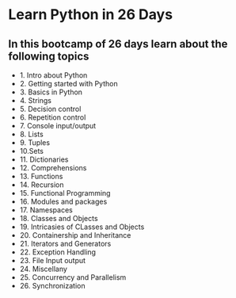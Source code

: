 <h1>Learn Python in 26 Days</h1>
<h2>In this bootcamp of 26 days learn about the following topics</h2>
<ul>
<li>1. Intro about Python</li>
  <li>2. Getting started with Python</li>
  <li>3. Basics in Python</li>
  <li>4. Strings</li>
  <li>5. Decision control</li>
  <li>6. Repetition control</li>
  <li>7. Console input/output</li>
  <li>8. Lists</li>
  <li>9. Tuples</li>
  <li>10.Sets</li>
  <li>11. Dictionaries</li>
  <li>12. Comprehensions</li>
  <li>13. Functions</li>
  <li>14. Recursion</li>
    <li>15. Functional Programming</li>
    <li>16. Modules and packages</li>
    <li>17. Namespaces</li>
    <li>18. Classes and Objects</li>
    <li>19. Intricasies of CLasses and Objects</li>
    <li>20. Containership and Inheritance</li>
    <li>21. Iterators and Generators</li>
    <li>22. Exception Handling</li>
    <li>23. File Input output</li>
    <li>24. Miscellany</li>
    <li>25. Concurrency and Parallelism</li>
    <li>26. Synchronization</li>
</ul>

